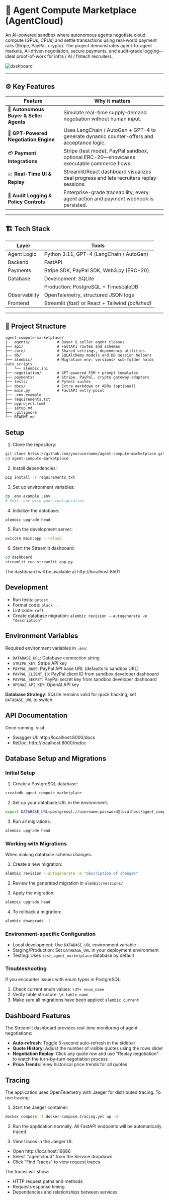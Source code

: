 # 🧠 Agent Compute Marketplace (AgentCloud)

An AI-powered sandbox where autonomous agents negotiate cloud compute (GPUs, CPUs) and settle transactions using real-world payment rails (Stripe, PayPal, crypto). The project demonstrates agent-to-agent markets, AI-driven negotiation, secure payments, and audit-grade logging—ideal proof-of-work for infra / AI / fintech recruiters.

![dashboard](docs/dashboard.png)

---

## ⚙️ Key Features

| Feature                                 | Why it matters                                                                            |
| --------------------------------------- | ----------------------------------------------------------------------------------------- |
| 🤝 **Autonomous Buyer & Seller Agents** | Simulate real-time supply–demand negotiation without human input.                         |
| 🧠 **GPT-Powered Negotiation Engine**   | Uses LangChain / AutoGen + GPT-4 to generate dynamic counter-offers and acceptance logic. |
| 💳 **Payment Integrations**             | Stripe (test mode), PayPal sandbox, optional ERC-20—showcases executable commerce flows.  |
| 📈 **Real-Time UI & Replay**            | Streamlit/React dashboard visualizes deal progress and lets recruiters replay sessions.   |
| 🧾 **Audit Logging & Policy Controls**  | Enterprise-grade traceability; every agent action and payment webhook is persisted.       |

---

## 🏗️ Tech Stack

| Layer         | Tools                                               |
| ------------- | --------------------------------------------------- |
| Agent Logic   | Python 3.11, GPT-4 (LangChain / AutoGen)            |
| Backend       | FastAPI                                             |
| Payments      | Stripe SDK, PayPal SDK, Web3.py (ERC-20)            |
| Database      | Development: SQLite                                 |
|               | Production: PostgreSQL + TimescaleDB                |
| Observability | OpenTelemetry, structured JSON logs                 |
| Frontend      | Streamlit _(fast)_ or React + Tailwind _(polished)_ |

---

## 📂 Project Structure

```text
agent-compute-marketplace/
├── agents/            # Buyer & seller agent classes
├── api/               # FastAPI routes and schemas
├── core/              # Shared settings, dependency utilities
├── db/                # SQLAlchemy models and DB session helpers
├── alembic/           # Migration env; versions/ sub-folder holds auto scripts
│   └── alembic.ini
├── negotiation/       # GPT-powered FSM + prompt templates
├── payments/          # Stripe, PayPal, crypto gateway adapters
├── tests/             # Pytest suites
├── docs/              # Extra markdown or ADRs (optional)
├── main.py            # FastAPI entry-point
├── .env.example
├── requirements.txt
├── pyproject.toml
├── setup.md
├── .gitignore
└── README.md
```

## Setup

1. Clone the repository:

```bash
git clone https://github.com/yourusername/agent-compute-marketplace.git
cd agent-compute-marketplace
```

2. Install dependencies:

```bash
pip install -r requirements.txt
```

3. Set up environment variables:

```bash
cp .env.example .env
# Edit .env with your configuration
```

4. Initialize the database:

```bash
alembic upgrade head
```

5. Run the development server:

```bash
uvicorn main:app --reload
```

6. Start the Streamlit dashboard:

```bash
cd dashboard
streamlit run streamlit_app.py
```

The dashboard will be available at http://localhost:8501

## Development

- Run tests: `pytest`
- Format code: `black .`
- Lint code: `ruff .`
- Create database migration: `alembic revision --autogenerate -m "description"`

## Environment Variables

Required environment variables in `.env`:

- `DATABASE_URL`: Database connection string
- `STRIPE_KEY`: Stripe API key
- `PAYPAL_BASE`: PayPal API base URL (defaults to sandbox URL)
- `PAYPAL_CLIENT_ID`: PayPal client ID from sandbox developer dashboard
- `PAYPAL_SECRET`: PayPal secret key from sandbox developer dashboard
- `OPENAI_API_KEY`: OpenAI API key

**Database Strategy**: SQLite remains valid for quick hacking; set `DATABASE_URL` to switch.

## API Documentation

Once running, visit:

- Swagger UI: http://localhost:8000/docs
- ReDoc: http://localhost:8000/redoc

## Database Setup and Migrations

### Initial Setup

1. Create a PostgreSQL database:

```bash
createdb agent_compute_marketplace
```

2. Set up your database URL in the environment:

```bash
export DATABASE_URL=postgresql://username:password@localhost/agent_compute_marketplace
```

3. Run all migrations:

```bash
alembic upgrade head
```

### Working with Migrations

When making database schema changes:

1. Create a new migration:

```bash
alembic revision --autogenerate -m "description of changes"
```

2. Review the generated migration in `alembic/versions/`

3. Apply the migration:

```bash
alembic upgrade head
```

4. To rollback a migration:

```bash
alembic downgrade -1
```

### Environment-specific Configuration

- Local development: Use `DATABASE_URL` environment variable
- Staging/Production: Set `DATABASE_URL` in your deployment environment
- Testing: Uses `test_agent_marketplace` database by default

### Troubleshooting

If you encounter issues with enum types in PostgreSQL:

1. Check current enum values: `\dT+ enum_name`
2. Verify table structure: `\d table_name`
3. Make sure all migrations have been applied: `alembic current`

## Dashboard Features

The Streamlit dashboard provides real-time monitoring of agent negotiations:

- **Auto-refresh**: Toggle 5-second auto-refresh in the sidebar
- **Quote History**: Adjust the number of visible quotes using the rows slider
- **Negotiation Replay**: Click any quote row and use "Replay negotiation" to watch the turn-by-turn negotiation process
- **Price Trends**: View historical price trends for all quotes

## Tracing

The application uses OpenTelemetry with Jaeger for distributed tracing. To use tracing:

1. Start the Jaeger container:

```bash
docker compose -f docker-compose.tracing.yml up -d
```

2. Run the application normally. All FastAPI endpoints will be automatically traced.

3. View traces in the Jaeger UI:

- Open http://localhost:16686
- Select "agentcloud" from the Service dropdown
- Click "Find Traces" to view request traces

The traces will show:

- HTTP request paths and methods
- Request/response timing
- Dependencies and relationships between services
